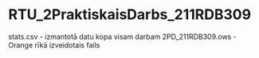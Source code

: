 # RTU_2PraktiskaisDarbs_211RDB309

stats.csv - izmantotā datu kopa visam darbam
2PD_211RDB309.ows - Orange rīkā izveidotais fails